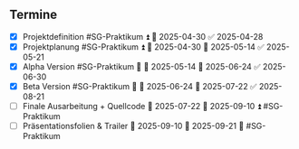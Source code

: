 ## Termine
- [x] Projektdefinition #SG-Praktikum ⏫ 📅 2025-04-30 ✅ 2025-04-28
- [x] Projektplanung #SG-Praktikum ⏫ 🛫 2025-04-30 📅 2025-05-14 ✅ 2025-05-21
- [x] Alpha Version #SG-Praktikum 🔼 🛫 2025-05-14 📅 2025-06-24 ✅ 2025-06-30
- [x] Beta Version #SG-Praktikum 🔼 🛫 2025-06-24 📅 2025-07-22 ✅ 2025-08-21
- [ ] Finale Ausarbeitung + Quellcode 🛫 2025-07-22 📅 2025-09-10 ⏫  #SG-Praktikum 
- [ ] Präsentationsfolien & Trailer 🛫 2025-09-10 📅 2025-09-21 🔺  #SG-Praktikum 